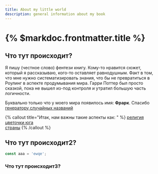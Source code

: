 ```yaml
---
title: About my little world
description: general information about my book
---
```

# {% $markdoc.frontmatter.title %}

## Что тут происходит?
Я пишу (честное слово) фентези книгу. Кому-то нравится сюжет, который я рассказываю, кого-то оставляет равнодушным. Факт в том, что мне нужно систематизировать знания, что бы не превратиться в Роулинг в аспекте продумывания мира. Гарри Поттер был просто сказкой, пока не вышел из-под контроля и утратил большую часть логичности.

Буквально только что у моего мира появилось имя: **Фрарк**. Cпасибо [генератору случайных названий](https://randomall.ru)

{% callout title="Итак, нам важны такие аспекты как:  " %}
[религия](docs/religions 'Религия')   
[цветочки юга](docs/flora-and-fauna/south-flowers)  
[страны](docs/countries)
{% /callout %}

## Что тут происходит2?
```js
const aaa = 'ewqe';
```

### Что тут происходит3?